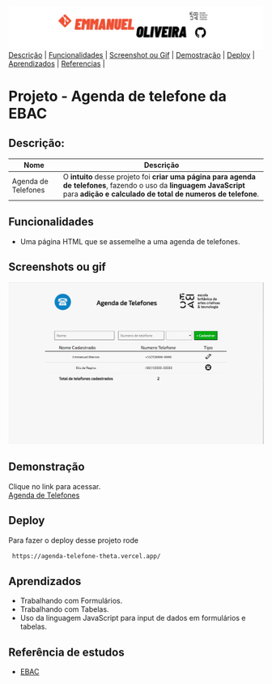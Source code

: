 ![banner-github](images/banner%20template.png)
[Descrição](#descrição) |
[Funcionalidades](#funcionalidades) |
[Screenshot ou Gif](#screenshots-ou-gif) |
[Demostração](#demonstração) |
[Deploy](#deploy) |
[Aprendizados](#aprendizados) |
[Referencias](#referência-de-estudos) |

# Projeto - Agenda de telefone da EBAC

## Descrição:

| Nome | Descrição              |
| ---- | ---------------------- |
|Agenda de Telefones|O **intuito** desse projeto foi **criar uma página para agenda de telefones**, fazendo o uso da **linguagem JavaScript** para **adição e calculado de total de numeros de telefone**.|

## Funcionalidades

- Uma página HTML  que se assemelhe a uma agenda de telefones. 

## Screenshots ou gif

![Projeto- ](images/screenshot.png)

## Demonstração

Clique no link para acessar. <br>
[Agenda de Telefones ](https://agenda-telefone-theta.vercel.app/)

## Deploy

Para fazer o deploy desse projeto rode

```bash
 https://agenda-telefone-theta.vercel.app/
```

## Aprendizados

- Trabalhando com Formulários.
- Trabalhando com Tabelas.
- Uso da linguagem JavaScript para input de dados em formulários e tabelas.

## Referência de estudos

- [EBAC](https://ebaconline.com.br/) 